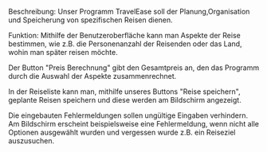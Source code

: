 Beschreibung:
Unser Programm TravelEase soll der Planung,Organisation und Speicherung von spezifischen Reisen dienen.

Funktion:
Mithilfe der Benutzeroberfläche kann man Aspekte der Reise bestimmen, wie z.B. die Personenanzahl der Reisenden oder das Land, wohin man später reisen möchte.

Der Button "Preis Berechnung" gibt den Gesamtpreis an, den das Programm durch die Auswahl der Aspekte zusammenrechnet.

In der Reiseliste kann man, mithilfe unseres Buttons "Reise speichern", geplante Reisen speichern und diese werden am Bildschirm angezeigt.

Die eingebauten Fehlermeldungen sollen ungültige Eingaben verhindern. Am Bildschirm erscheint beispielsweise eine Fehlermeldung, wenn nicht alle Optionen ausgewählt wurden und vergessen wurde z.B. ein Reiseziel auszusuchen.

